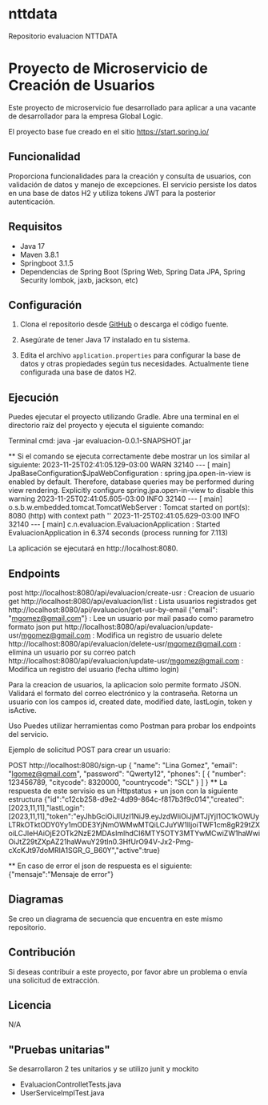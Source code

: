 # nttdata
Repositorio evaluacion NTTDATA

# Proyecto de Microservicio de Creación de Usuarios

Este proyecto de microservicio fue desarrollado para aplicar a una vacante de desarrollador para la empresa Global Logic.

El proyecto base fue creado en el sitio https://start.spring.io/

## Funcionalidad
Proporciona funcionalidades para la creación y consulta de usuarios, con validación de datos y manejo de excepciones. 
El servicio persiste los datos en una base de datos H2 y utiliza tokens JWT para la posterior autenticación.

## Requisitos

- Java 17
- Maven 3.8.1
- Springboot 3.1.5
- Dependencias de Spring Boot (Spring Web, Spring Data JPA, Spring Security lombok, jaxb, jackson, etc)

## Configuración

1. Clona el repositorio desde [GitHub](https://github.com/tu-usuario/tu-repo) o descarga el código fuente.

2. Asegúrate de tener Java 17 instalado en tu sistema.

3. Edita el archivo `application.properties` para configurar la base de datos y otras propiedades según tus necesidades.
   Actualmente tiene configurada una base de datos H2.

## Ejecución

Puedes ejecutar el proyecto utilizando Gradle. Abre una terminal en el directorio raíz del proyecto y ejecuta el siguiente comando:

Terminal cmd: 
java -jar evaluacion-0.0.1-SNAPSHOT.jar


** Si el comando se ejecuta correctamente debe mostrar un los similar al siguiente:
2023-11-25T02:41:05.129-03:00  WARN 32140 --- [           main] JpaBaseConfiguration$JpaWebConfiguration : spring.jpa.open-in-view is enabled by default. Therefore, database queries may be performed during view rendering. Explicitly configure spring.jpa.open-in-view to disable this warning
2023-11-25T02:41:05.605-03:00  INFO 32140 --- [           main] o.s.b.w.embedded.tomcat.TomcatWebServer  : Tomcat started on port(s): 8080 (http) with context path ''
2023-11-25T02:41:05.629-03:00  INFO 32140 --- [           main] c.n.evaluacion.EvaluacionApplication     : Started EvaluacionApplication in 6.374 seconds (process running for 7.113)

La aplicación se ejecutará en http://localhost:8080.

## Endpoints
post http://localhost:8080/api/evaluacion/create-usr   : Creacion de usuario
get http://localhost:8080/api/evaluacion/list          : Lista usuarios registrados
get http://localhost:8080/api/evaluacion/get-usr-by-email {"email": "mgomez@gmail.com"} : Lee un usuario por mail pasado como parametro formato json
put http://localhost:8080/api/evaluacion/update-usr/mgomez@gmail.com : Modifica un registro de usuario
delete http://localhost:8080/api/evaluacion/delete-usr/mgomez@gmail.com : elimina un usuario por su correo
patch http://localhost:8080/api/evaluacion/update-usr/mgomez@gmail.com : Modifica un registro del usuario (fecha ultimo login)

Para la creacion de usuarios, la aplicacion solo permite formato JSON. 
Validará el formato del correo electrónico y la contraseña. 
Retorna un usuario con los campos id, created date, modified date, lastLogin, token y isActive.

Uso
Puedes utilizar herramientas como Postman para probar los endpoints del servicio.

Ejemplo de solicitud POST para crear un usuario:

POST http://localhost:8080/sign-up
{
  "name": "Lina Gomez",
  "email": "lgomez@gmail.com",
  "password": "Qwerty12",
  "phones": [
    {
      "number": 123456789,
      "citycode": 8320000,
      "countrycode": "SCL"
    }
  ]
}
** La respuesta de este servisio es un Httpstatus + un json con la siguiente estructura
{"id":"c12cb258-d9e2-4d99-864c-f817b3f9c014","created":[2023,11,11],"lastLogin":[2023,11,11],"token":"eyJhbGciOiJIUzI1NiJ9.eyJzdWIiOiJjMTJjYjI1OC1kOWUyLTRkOTktODY0Yy1mODE3YjNmOWMwMTQiLCJuYW1lIjoiTWF1cm8gR29tZXoiLCJleHAiOjE2OTk2NzE2MDAsImlhdCI6MTY5OTY3MTYwMCwiZW1haWwiOiJtZ29tZXpAZ21haWwuY29tIn0.3HfUrO94V-Jx2-Pmg-cXcKJt97doMRlA1SGR_G_B60Y","active":true}

** En caso de error el json de respuesta es el siguiente:
{"mensaje":"Mensaje de error"}

## Diagramas
Se creo un diagrama de secuencia que encuentra en este mismo repositorio.

## Contribución
Si deseas contribuir a este proyecto, por favor abre un problema o envía una solicitud de extracción.

## Licencia
N/A

## "Pruebas unitarias" 
Se desarrollaron 2 tes unitarios y se utilizo junit y mockito
- EvaluacionControlletTests.java
- UserServiceImplTest.java






